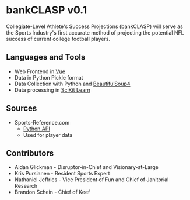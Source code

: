 # bankCLASP v0.1

Collegiate-Level Athlete's Success Projections (bankCLASP) will serve as the Sports Industry's first accurate method of projecting the potential NFL success of current college football players.

## Languages and Tools

- Web Frontend in [Vue](https://vuejs.org/)
- Data in Python Pickle format
- Data Collection with Python and [BeautifulSoup4](https://pypi.org/project/beautifulsoup4/)
- Data processing in [SciKit Learn](https://scikit-learn.org/)

## Sources

- Sports-Reference.com
  - [Python API](https://pypi.org/project/sportsreference/)
  - Used for player data

## Contributors

- Aidan Glickman - Disruptor-in-Chief and Visionary-at-Large
- Kris Pursianen - Resident Sports Expert
- Nathaniel Jeffries - Vice President of Fun and Chief of Janitorial Research
- Brandon Schein - Chief of Keef
